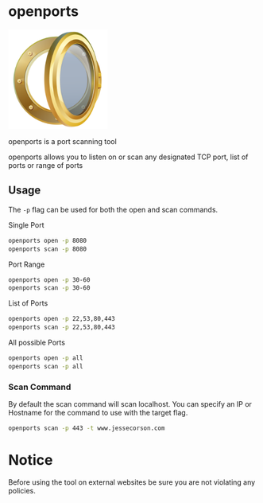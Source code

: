 # openports

<img src="https://github.com/jessecorson/openports/raw/master/logo/logo.png" width="200">

openports is a port scanning tool

openports allows you to listen on or scan any designated TCP port, list of ports or range of ports

## Usage

The `-p` flag can be used for both the open and scan commands.

Single Port
```bash
openports open -p 8080
openports scan -p 8080
```

Port Range
```bash
openports open -p 30-60
openports scan -p 30-60
```

List of Ports
```bash
openports open -p 22,53,80,443
openports scan -p 22,53,80,443
```

All possible Ports
```bash
openports open -p all
openports scan -p all
```

### Scan Command
By default the scan command will scan localhost. You can specify an IP or Hostname for the command to use with the target flag.
```bash
openports scan -p 443 -t www.jessecorson.com
```

# Notice
Before using the tool on external websites be sure you are not violating any policies.